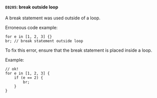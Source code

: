 #### `E0205`: break outside loop

A break statement was used outside of a loop.

Erroneous code example:

```
for e in [1, 2, 3] {}
br; // break statement outside loop
```

To fix this error, ensure that the break statement is placed inside a loop. 

Example:

```
// ok!
for e in [1, 2, 3] {
    if (e == 2) {
        br;
    }
}
```
